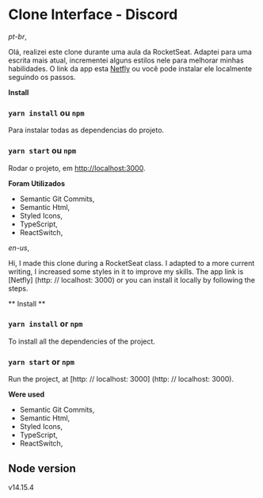 # Clone Interface - Discord

_pt-br_,

Olá, realizei este clone durante uma aula da RocketSeat. Adaptei para uma escrita mais atual, incrementei alguns estilos nele para melhorar minhas habilidades.
O link da app esta [Netfly](http://localhost:3000) ou você pode instalar ele localmente seguindo os passos.

**Install**

### `yarn install` ou `npm`

Para instalar todas as dependencias do projeto.

### `yarn start` ou `npm`

Rodar o projeto, em [http://localhost:3000](http://localhost:3000).

**Foram Utilizados**

- Semantic Git Commits,
- Semantic Html,
- Styled Icons,
- TypeScript,
- ReactSwitch,

_en-us_,

Hi, I made this clone during a RocketSeat class. I adapted to a more current writing, I increased some styles in it to improve my skills.
The app link is [Netfly] (http: // localhost: 3000) or you can install it locally by following the steps.

** Install **

### `yarn install` or `npm`

To install all the dependencies of the project.

### `yarn start` or `npm`

Run the project, at [http: // localhost: 3000] (http: // localhost: 3000).

**Were used**

- Semantic Git Commits,
- Semantic Html,
- Styled Icons,
- TypeScript,
- ReactSwitch,

## Node version

v14.15.4
